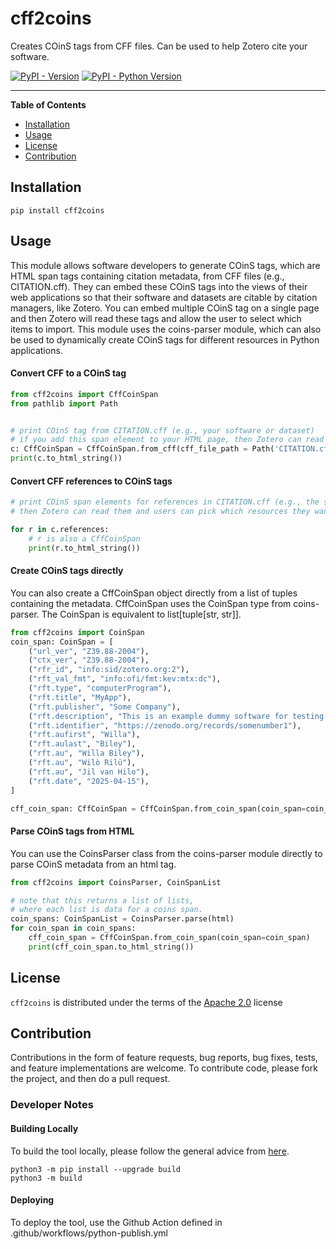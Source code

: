 # cff2coins

Creates COinS tags from CFF files. Can be used to help Zotero cite your software.

[![PyPI - Version](https://img.shields.io/pypi/v/cff2coins.svg)](https://pypi.org/project/cff2coins)
[![PyPI - Python Version](https://img.shields.io/pypi/pyversions/cff2coins.svg)](https://pypi.org/project/cff2coins)

---

**Table of Contents**

- [Installation](#installation)
- [Usage](#usage)
- [License](#license)
- [Contribution](#contribution)

## Installation

```console
pip install cff2coins
```

## Usage

This module allows software developers to generate COinS tags, which are HTML span tags containing citation metadata, from CFF files (e.g., CITATION.cff). They can embed these COinS tags into the views of their web applications so that their software and datasets are citable by citation managers, like Zotero. You can embed multiple COinS tag on a single page and then Zotero will read these tags and allow the user to select which items to import. This module uses the coins-parser module, which can also be used to dynamically create COinS tags for different resources in Python applications. 

#### Convert CFF to a COinS tag
```python
from cff2coins import CffCoinSpan
from pathlib import Path


# print COinS tag from CITATION.cff (e.g., your software or dataset) 
# if you add this span element to your HTML page, then Zotero can read it.
c: CffCoinSpan = CffCoinSpan.from_cff(cff_file_path = Path('CITATION.cff'))
print(c.to_html_string())
```
#### Convert CFF references to COinS tags
```python
# print COinS span elements for references in CITATION.cff (e.g., the software dependencies of your software). if you add these span elements to your HTML page, 
# then Zotero can read them and users can pick which resources they want to add to Zotero.

for r in c.references:
    # r is also a CffCoinSpan
    print(r.to_html_string())
```

#### Create COinS tags directly
You can also create a CffCoinSpan object directly from a list of tuples containing the metadata. CffCoinSpan uses the CoinSpan type from coins-parser. The CoinSpan is equivalent to list[tuple[str, str]]. 
```python
from cff2coins import CoinSpan
coin_span: CoinSpan = [
    ("url_ver", "Z39.88-2004"),
    ("ctx_ver", "Z39.88-2004"),
    ("rfr_id", "info:sid/zotero.org:2"),
    ("rft_val_fmt", "info:ofi/fmt:kev:mtx:dc"),
    ("rft.type", "computerProgram"),
    ("rft.title", "MyApp"),
    ("rft.publisher", "Some Company"),
    ("rft.description", "This is an example dummy software for testing."),
    ("rft.identifier", "https://zenodo.org/records/somenumber1"),
    ("rft.aufirst", "Willa"),
    ("rft.aulast", "Biley"),
    ("rft.au", "Willa Biley"),
    ("rft.au", "Wilò Rilü"),
    ("rft.au", "Jil van Hilo"),
    ("rft.date", "2025-04-15"),
]

cff_coin_span: CffCoinSpan = CffCoinSpan.from_coin_span(coin_span=coin_span)
```
#### Parse COinS tags from HTML 
You can use the CoinsParser class from the 
coins-parser module directly to parse COinS metadata 
from an html tag.

```python
from cff2coins import CoinsParser, CoinSpanList

# note that this returns a list of lists, 
# where each list is data for a coins span.
coin_spans: CoinSpanList = CoinsParser.parse(html)
for coin_span in coin_spans:
    cff_coin_span = CffCoinSpan.from_coin_span(coin_span=coin_span)
    print(cff_coin_span.to_html_string())

```
## License

`cff2coins` is distributed under the terms of the [Apache 2.0](https://spdx.org/licenses/Apache-2.0.html) license

## Contribution

Contributions in the form of feature requests, bug reports, bug fixes, tests, and feature implementations are welcome. To contribute code, please fork the project, and then do a pull request.

### Developer Notes

#### Building Locally

To build the tool locally, please follow the general advice from [here](https://packaging.python.org/en/latest/tutorials/packaging-projects/).

```
python3 -m pip install --upgrade build
python3 -m build
```

#### Deploying

To deploy the tool, use the Github Action defined in .github/workflows/python-publish.yml